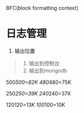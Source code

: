 


BFC(block formatting context）



# 日志管理
1. 输出位置
> 1. 输出到控制台
> 2. 输出到mongodb













500*500=82K
480*480=75K

250*250=39K
240*240=37K

120*120=13K
100*100=10K








